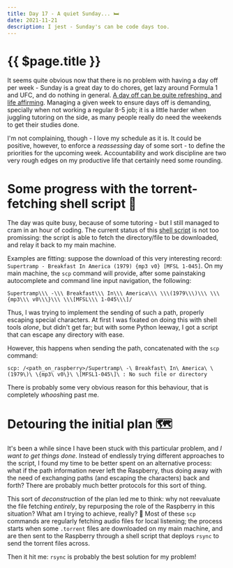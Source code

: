```yaml
---
title: Day 17 - A quiet Sunday... 🛏
date: 2021-11-21
description: I jest - Sunday's can be code days too.
---
```


# {{ $page.title }}

It seems quite obvious now that there is no problem with having a day off per week - Sunday is a great day to do chores, get lazy around Formula 1 and UFC, and do nothing in general. [A day off can be quite refreshing, and life affirming](https://eriktorenberg.substack.com/p/on-solitude). Managing a given week to ensure days off is demanding, specially when not working a regular 8-5 job; it is a little harder when juggling tutoring on the side, as many people really do need the weekends to get their studies done. 

I'm not complaining, though - I love my schedule as it is. It could be positive, however, to enforce a *reassessing* day of some sort - to define the priorities for the upcoming week. Accountability and work discipline are two very rough edges on my productive life that certainly need some rounding. 

# Some progress with the torrent-fetching shell script 🏹

The day was quite busy, because of some tutoring - but I still managed to cram in an hour of coding. The current status of this [shell script](https://www.alexmakes.codes/blog/111821.html) is not too promissing: the script is able to fetch the directory/file to be downloaded, and relay it back to my main machine.

Examples are fitting: suppose the download of this very interesting record: `Supertramp - Breakfast In America (1979) {mp3 v0} [MFSL 1-045]`. On my main machine, the `scp` command will provide, after some painstaking autocomplete and command line input navigation, the following:

```
Supertramp\\\ -\\\ Breakfast\\\ In\\\ America\\\ \\\(1979\\\)\\\ \\\{mp3\\\ v0\\\}\\\ \\\[MFSL\\\ 1-045\\\]/
```

Thus, I was trying to implement the sending of such a path, properly escaping special characters. At first I was fixated on doing this with shell tools *alone*, but didn't get far; but with some Python leeway, I got a script that can escape any directory with ease.

However, this happens when sending the path, concatenated with the `scp` command:

```
scp: /<path_on_raspberry>/Supertramp\ -\ Breakfast\ In\ America\ \(1979\)\ \{mp3\ v0\}\ \[MFSL1-045\]\ : No such file or directory
```

There is probably some very obvious reason for this behaviour, that is completely *whoosh*ing past me.

# Detouring the initial plan 🗺

It's been a while since I have been stuck with this particular problem, and *I want to get things done*. Instead of endlessly trying different approaches to the script, I found my time to be better spent on an alternative process: what if the path information never left the Raspberry, thus doing away with the need of exchanging paths (and escaping the characters) back and forth? There are probably much better protocols for this sort of thing.

This sort of *deconstruction* of the plan led me to think: why not reevaluate the file fetching *entirely*, by repurposing the role of the Raspberry in this situation? What am I trying to achieve, really? 🤔 Most of these `scp` commands are regularly fetching audio files for local listening; the process starts when some `.torrent` files are downloaded on my main machine, and are then sent to the Raspberry through a shell script that deploys `rsync` to send the torrent files across.

Then it hit me: `rsync` is probably the best solution for my problem!
